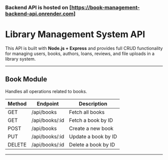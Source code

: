 ### Backend API is hosted on [https://book-management-backend-api.onrender.com]
#  Library Management System API

This API is built with **Node.js + Express** and provides full CRUD functionality for managing users, books, authors, loans, reviews, and file uploads in a library system.

---

## Book Module

Handles all operations related to books.

| Method | Endpoint            | Description                        |
|--------|---------------------|------------------------------------|
| GET    | /api/books          | Fetch all books                    |
| GET    | /api/books/:id      | Fetch a book by ID                 |
| POST   | /api/books          | Create a new book                  |
| PUT    | /api/books/:id      | Update a book by ID                |
| DELETE | /api/books/:id      | Delete a book by ID                |

---
